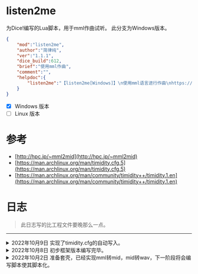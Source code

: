# listen2me

为Dice!编写的Lua脚本，用于mml作曲试听。
此分支为Windows版本。

```json
{
    "mod":"listen2me",
    "author":"简律纯",
    "ver":"1.1.1",
    "dice_build":612,
    "brief":"使用mml作曲",
    "comment":"",
    "helpdoc":{
        "listen2me":"【listen2me[Windows]】\n使用mml语言进行作曲\nhttps://github.com/cypress0522/listen2me"
    }
}
```

- [X] Windows 版本
- [ ] Linux 版本

# 参考

- [http://hpc.jp/~mml2mid](http://hpc.jp/~mml2mid)
- [https://man.archlinux.org/man/timidity.cfg.5](https://man.archlinux.org/man/timidity.cfg.5)
- [https://man.archlinux.org/man/community/timidity++/timidity.1.en](https://man.archlinux.org/man/community/timidity++/timidity.1.en)

# 日志

> 此日志写的比工程文件要晚那么一点。

***

<details>
<summary>2022年10月9日 实现了timidity.cfg的自动写入。</summary>
<h5>新增</h5>
1. <i>mml2mid.lua</i> 新增了对<i>timidity</i>音源的检测。
2.<i>mml2mid.lua</i> 新增<i>_FRAMWORK</i>配置项，判断框架类型。
<h5>修复</h5>
1. 修复了因<i>timidity.cfg</i>参数<b>dir</b>固定而无法输出有声音的音频问题。
</details>

<details>
<summary>2022年10月8日 初步框架版本编写完毕。</summary>
<h5>新增</h5>
1. <i>mml2mid.lua</i> 新增一些配置项。
2. 新增了对 <i>timidity.cfg</i> 的查询功能。
<h5>删减</h5>
1. 改动了部分语法。
</details>

<details>
<summary>2022年10月2日 准备套壳，已经实现mml转mid，mid转wav，下一阶段将会编写脚本使其脚本化。</summary>
<h5>新增</h5>
1. 添加<i>timidity</i>，放弃了原本直接发送<i>midi</i>序列的方式(这样<i>Go-cqhttp</i>会发不出语音)，在发送语音前会对<i>*.mid</i>文件进行转码再发送。
<h5>修复</h5>
1. 修复了一些bug。
</details>
